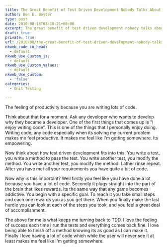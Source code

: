 ```yaml
---
title: The Great Benefit of Test Driven Development Nobody Talks About
author: Ben E. Boyter
type: post
date: 2010-08-16T03:10:21+00:00
excerpt: The great benefit of test driven development nobody talks about and how it can make you feel productive.
draft: true
private: true
url: /2010/08/the-great-benefit-of-test-driven-development-nobody-talks-about/
nkweb_code_in_head:
  - default
nkweb_Use_Custom_js:
  - default
nkweb_Use_Custom_Values:
  - default
nkweb_Use_Custom:
  - 'false'
categories:
  - Unit Testing

---
```

The feeling of productivity because you are writing lots of code.

Think about that for a moment. Ask any developer who wants to develop why they became a developer. One of the first things that comes up is "I enjoy writing code". This is one of the things that I personally enjoy doing. Writing code, any code especially when its solving my current problem makes me feel productive. It makes me feel like I'm getting somewhere. Its empowering.

Now think about how test driven development fits into this. You write a test, you write a method to pass the test. You write another test, you modify the method. You write another test, you modify the method. Lather rinse repeat. After you have met all your requirements you have quite a bit of code.

Now why is this important? Well firstly you feel like you have done a lot because you have a lot of code. Secondly it plugs straight into the part of the brain that likes rewards. Its the same way that any game becomes addictive. You begin with a specific goal. To reach it you take small steps and each one rewards you as you get there. When you finally make the last hurdle you can look at each of the steps you took, and you feel a great deal of accomplishment.

The above for me is what keeps me turning back to TDD. I love the feeling of success each time I run the tests and everything comes back fine. I love being able to finish off a method knowing its as good as I can make it. Finally I love having a lot of code which while the user will never see it at least makes me feel like I'm getting somewhere.